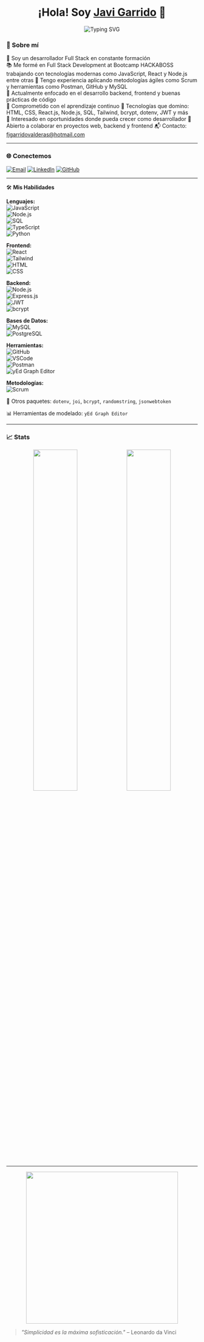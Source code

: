 <h1 align="center">¡Hola! Soy <a href="https://github.com/JaviGarrido13">Javi Garrido</a> 👋</h1>

<p align="center">
  <img src="https://readme-typing-svg.herokuapp.com?font=Fira+Code&size=22&pause=1000&color=F78C6C&center=true&vCenter=true&width=750&lines=Desarrollador+Fullstack+en+constante+formación;Fan+del+Backend+y+el+código+limpio;Construyendo+con+JavaScript+y+React;Los+detalles+marcan+la+diferencia" alt="Typing SVG" />
</p>

### 🚀 Sobre mí
💼 Soy un desarrollador Full Stack en constante formación  
📚 Me formé en Full Stack Development at Bootcamp HACKABOSS trabajando con tecnologías modernas como JavaScript, React y Node.js entre otras
🧩 Tengo experiencia aplicando metodologías ágiles como Scrum y herramientas como Postman, GitHub y MySQL  
🔭 Actualmente enfocado en el desarrollo backend, frontend y buenas prácticas de código  
🌱 Comprometido con el aprendizaje continuo
🚀 Tecnologías que domino: HTML, CSS, React.js, Node.js, SQL, Tailwind, bcrypt, dotenv, JWT y más  
🎯 Interesado en oportunidades donde pueda crecer como desarrollador
🤝 Abierto a colaborar en proyectos web, backend y frontend 
📬 Contacto: fjgarridovalderas@hotmail.com  


---
### 🌐 Conectemos

[![Email](https://img.shields.io/badge/-Email-D14836?style=flat&logo=gmail&logoColor=white)](mailto:fjgarridovalderas@hotmail.com)
[![LinkedIn](https://img.shields.io/badge/-LinkedIn-0A66C2?style=flat&logo=linkedin&logoColor=white)](https://www.linkedin.com/in/francisco-javier-garrido-valderas-030860328/)
[![GitHub](https://img.shields.io/badge/-GitHub-black?style=flat&logo=github)](https://github.com/JaviGarrido13)

---

🛠️ **Mis Habilidades**

**Lenguajes:**  
![JavaScript](https://img.shields.io/badge/-JavaScript-F7DF1E?style=flat&logo=javascript&logoColor=black)  
![Node.js](https://img.shields.io/badge/-Node.js-339933?style=flat&logo=node.js&logoColor=white)  
![SQL](https://img.shields.io/badge/-SQL-003B57?style=flat&logo=sql&logoColor=white)  
![TypeScript](https://img.shields.io/badge/-TypeScript-3178C6?style=flat&logo=typescript&logoColor=white)  
![Python](https://img.shields.io/badge/-Python-3776AB?style=flat&logo=python&logoColor=white)

**Frontend:**  
![React](https://img.shields.io/badge/-React-61DAFB?style=flat&logo=react&logoColor=black)  
![Tailwind](https://img.shields.io/badge/-Tailwind_CSS-38B2AC?style=flat&logo=tailwind-css&logoColor=white)  
![HTML](https://img.shields.io/badge/-HTML5-E34F26?style=flat&logo=html5&logoColor=white)  
![CSS](https://img.shields.io/badge/-CSS3-1572B6?style=flat&logo=css3)

**Backend:**  
![Node.js](https://img.shields.io/badge/-Node.js-339933?style=flat&logo=node.js&logoColor=white)  
![Express.js](https://img.shields.io/badge/-Express.js-000000?style=flat&logo=express&logoColor=white)  
![JWT](https://img.shields.io/badge/-JWT-000000?style=flat&logo=json-web-tokens&logoColor=white)  
![bcrypt](https://img.shields.io/badge/-bcrypt-005D61?style=flat&logo=hashicorp&logoColor=white)

**Bases de Datos:**  
![MySQL](https://img.shields.io/badge/-MySQL-00758F?style=flat&logo=mysql&logoColor=white)  
![PostgreSQL](https://img.shields.io/badge/-PostgreSQL-336791?style=flat&logo=postgresql&logoColor=white)

**Herramientas:**  
![GitHub](https://img.shields.io/badge/-GitHub-181717?style=flat&logo=github)  
![VSCode](https://img.shields.io/badge/-VS%20Code-007ACC?style=flat&logo=visual-studio-code)  
![Postman](https://img.shields.io/badge/-Postman-FF6C37?style=flat&logo=postman&logoColor=white)  
![yEd Graph Editor](https://img.shields.io/badge/-yEd%20Graph%20Editor-98B8D9?style=flat&logo=yed&logoColor=white)

**Metodologías:**  
![Scrum](https://img.shields.io/badge/-Scrum-6DB33F?style=flat&logo=agile&logoColor=white)




🔐 Otros paquetes:
`dotenv`, `joi`, `bcrypt`, `randomstring`, `jsonwebtoken`

📊 Herramientas de modelado:
`yEd Graph Editor`

---

### 📈 Stats

<p align="center">
  <img width="48%" src="https://github-readme-stats.vercel.app/api?username=JaviGarrido13&show_icons=true&theme=radical" />
  <img width="48%" src="https://github-readme-stats.vercel.app/api/top-langs/?username=JaviGarrido13&layout=compact&theme=radical" />
</p>

---

<p align="center">
  <img src="https://media.giphy.com/media/qgQUggAC3Pfv687qPC/giphy.gif" width="400" />
</p>

> _"Simplicidad es la máxima sofisticación."_ – Leonardo da Vinci
